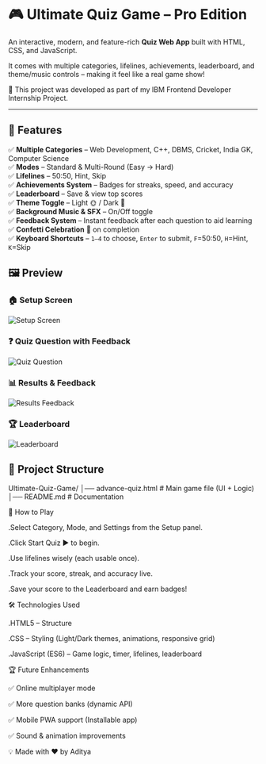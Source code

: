 # 🎮 Ultimate Quiz Game – Pro Edition  

An interactive, modern, and feature-rich **Quiz Web App** built with HTML, CSS, and JavaScript. 
 
It comes with multiple categories, lifelines, achievements, leaderboard, and theme/music controls – making it feel like a real game show!  

📌 This project was developed as part of my IBM Frontend Developer Internship Project.  

---

## 🚀 Features  

✅ **Multiple Categories** – Web Development, C++, DBMS, Cricket, India GK, Computer Science  
✅ **Modes** – Standard & Multi-Round (Easy → Hard)  
✅ **Lifelines** – 50:50, Hint, Skip  
✅ **Achievements System** – Badges for streaks, speed, and accuracy  
✅ **Leaderboard** – Save & view top scores  
✅ **Theme Toggle** – Light 🌞 / Dark 🌙  
✅ **Background Music & SFX** – On/Off toggle  
✅ **Feedback System** – Instant feedback after each question to aid learning  
✅ **Confetti Celebration** 🎉 on completion  
✅ **Keyboard Shortcuts** – `1–4` to choose, `Enter` to submit, `F`=50:50, `H`=Hint, `K`=Skip  

## 🖼️ Preview   

### 🏠 Setup Screen  
![Setup Screen](https://via.placeholder.com/900x500.png?text=Ultimate+Quiz+Game+-+Setup)  

### ❓ Quiz Question with Feedback  
![Quiz Question](https://via.placeholder.com/900x500.png?text=Ultimate+Quiz+Game+-+Question+with+Feedback)  

### 📊 Results & Feedback  
![Results Feedback](https://via.placeholder.com/900x500.png?text=Ultimate+Quiz+Game+-+Results+Feedback)  

### 🏆 Leaderboard  
![Leaderboard](https://via.placeholder.com/900x500.png?text=Ultimate+Quiz+Game+-+Leaderboard)  
 


## 📂 Project Structure  

Ultimate-Quiz-Game/
│── advance-quiz.html # Main game file (UI + Logic)
│── README.md # Documentation

🎯 How to Play

   .Select Category, Mode, and Settings from the Setup panel.

   .Click Start Quiz ▶ to begin.

   .Use lifelines wisely (each usable once).

  .Track your score, streak, and accuracy live.

  .Save your score to the Leaderboard and earn badges!

🛠️ Technologies Used

  .HTML5 – Structure

  .CSS – Styling (Light/Dark themes, animations, responsive grid)

  .JavaScript (ES6) – Game logic, timer, lifelines, leaderboard

🏆 Future Enhancements

   ✅ Online multiplayer mode

   ✅ More question banks (dynamic API)

   ✅ Mobile PWA support (Installable app)

   ✅ Sound & animation improvements

💡 Made with ❤️ by Aditya
 

